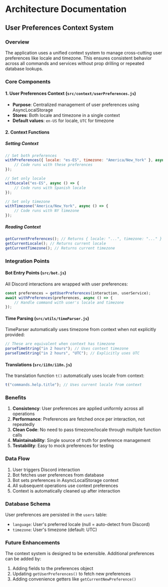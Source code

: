 # Architecture Documentation

## User Preferences Context System

### Overview

The application uses a unified context system to manage cross-cutting user preferences like locale and timezone. This ensures consistent behavior across all commands and services without prop drilling or repeated database lookups.

### Core Components

#### 1. User Preferences Context (`src/context/userPreferences.js`)

- **Purpose**: Centralized management of user preferences using AsyncLocalStorage
- **Stores**: Both locale and timezone in a single context
- **Default values**: `en-US` for locale, `UTC` for timezone

#### 2. Context Functions

##### Setting Context

```javascript
// Set both preferences
withPreferences({ locale: "es-ES", timezone: "America/New_York" }, async () => {
    // Code runs with these preferences
});

// Set only locale
withLocale("es-ES", async () => {
    // Code runs with Spanish locale
});

// Set only timezone
withTimezone("America/New_York", async () => {
    // Code runs with NY timezone
});
```

##### Reading Context

```javascript
getCurrentPreferences(); // Returns { locale: "...", timezone: "..." }
getCurrentLocale(); // Returns current locale
getCurrentTimezone(); // Returns current timezone
```

### Integration Points

#### Bot Entry Points (`src/bot.js`)

All Discord interactions are wrapped with user preferences:

```javascript
const preferences = getUserPreferences(interaction, userService);
await withPreferences(preferences, async () => {
    // Handle command with user's locale and timezone
});
```

#### Time Parsing (`src/utils/timeParser.js`)

TimeParser automatically uses timezone from context when not explicitly provided:

```javascript
// These are equivalent when context has timezone
parseTimeString("in 2 hours"); // Uses context timezone
parseTimeString("in 2 hours", "UTC"); // Explicitly uses UTC
```

#### Translations (`src/i18n/i18n.js`)

The translation function `t()` automatically uses locale from context:

```javascript
t("commands.help.title"); // Uses current locale from context
```

### Benefits

1. **Consistency**: User preferences are applied uniformly across all operations
2. **Performance**: Preferences are fetched once per interaction, not repeatedly
3. **Clean Code**: No need to pass timezone/locale through multiple function calls
4. **Maintainability**: Single source of truth for preference management
5. **Testability**: Easy to mock preferences for testing

### Data Flow

1. User triggers Discord interaction
2. Bot fetches user preferences from database
3. Bot sets preferences in AsyncLocalStorage context
4. All subsequent operations use context preferences
5. Context is automatically cleaned up after interaction

### Database Schema

User preferences are persisted in the `users` table:

- `language`: User's preferred locale (null = auto-detect from Discord)
- `timezone`: User's timezone (default: UTC)

### Future Enhancements

The context system is designed to be extensible. Additional preferences can be added by:

1. Adding fields to the preferences object
2. Updating `getUserPreferences()` to fetch new preferences
3. Adding convenience getters like `getCurrentNewPreference()`
